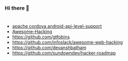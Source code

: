 ### Hi there 👋

<!--
**poiskls/poiskls** is a ✨ _special_ ✨ repository because its `README.md` (this file) appears on your GitHub profile.

Here are some ideas to get you started:

- 🔭 I’m currently working on ...
- 🌱 I’m currently learning ...
- 👯 I’m looking to collaborate on ...
- 🤔 I’m looking for help with ...
- 💬 Ask me about ...
- 📫 How to reach me: ...
- 😄 Pronouns: ...
- ⚡ Fun fact: ...
-->
#
- <a href="https://cordova.apache.org/docs/en/latest/guide/platforms/android/index.html#android-api-level-support"> apache cordova android-api-level-support</a>
- <a href="https://github.com/Hack-with-Github/Awesome-Hacking">Awesome-Hacking</a>
- https://github.com/gtfobins
- https://github.com/infoslack/awesome-web-hacking
- https://github.com/devanshbatham 
- https://github.com/sundowndev/hacker-roadmap
